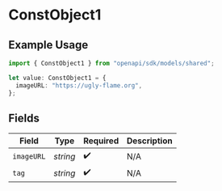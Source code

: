 # ConstObject1

## Example Usage

```typescript
import { ConstObject1 } from "openapi/sdk/models/shared";

let value: ConstObject1 = {
  imageURL: "https://ugly-flame.org",
};
```

## Fields

| Field              | Type               | Required           | Description        |
| ------------------ | ------------------ | ------------------ | ------------------ |
| `imageURL`         | *string*           | :heavy_check_mark: | N/A                |
| `tag`              | *string*           | :heavy_check_mark: | N/A                |